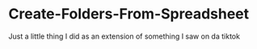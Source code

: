 # Create-Folders-From-Spreadsheet

Just a little thing I did as an extension of something I saw on da tiktok
